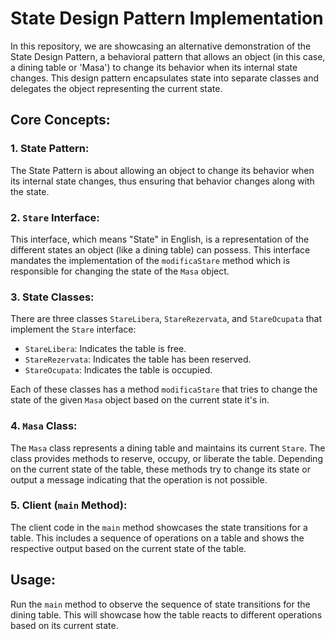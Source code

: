 # State Design Pattern Implementation

In this repository, we are showcasing an alternative demonstration of the State Design Pattern, a behavioral pattern that allows an object (in this case, a dining table or 'Masa') to change its behavior when its internal state changes. This design pattern encapsulates state into separate classes and delegates the object representing the current state.

## Core Concepts:

### 1. **State Pattern**:
The State Pattern is about allowing an object to change its behavior when its internal state changes, thus ensuring that behavior changes along with the state.

### 2. **`Stare` Interface**:
This interface, which means "State" in English, is a representation of the different states an object (like a dining table) can possess. This interface mandates the implementation of the `modificaStare` method which is responsible for changing the state of the `Masa` object.

### 3. **State Classes**:
There are three classes `StareLibera`, `StareRezervata`, and `StareOcupata` that implement the `Stare` interface:

- `StareLibera`: Indicates the table is free.
- `StareRezervata`: Indicates the table has been reserved.
- `StareOcupata`: Indicates the table is occupied.

Each of these classes has a method `modificaStare` that tries to change the state of the given `Masa` object based on the current state it's in.

### 4. **`Masa` Class**:
The `Masa` class represents a dining table and maintains its current `Stare`. The class provides methods to reserve, occupy, or liberate the table. Depending on the current state of the table, these methods try to change its state or output a message indicating that the operation is not possible.

### 5. **Client (`main` Method)**:
The client code in the `main` method showcases the state transitions for a table. This includes a sequence of operations on a table and shows the respective output based on the current state of the table.

## Usage:

Run the `main` method to observe the sequence of state transitions for the dining table. This will showcase how the table reacts to different operations based on its current state.
